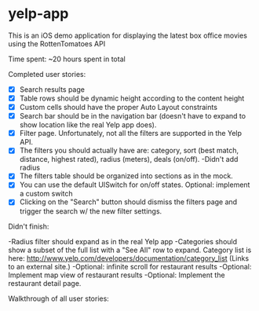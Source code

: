 yelp-app
========

This is an iOS demo application for displaying the latest box office movies using the RottenTomatoes API

Time spent: ~20 hours spent in total

Completed user stories:

- [x] Search results page
- [x] Table rows should be dynamic height according to the content height
- [x] Custom cells should have the proper Auto Layout constraints
- [x] Search bar should be in the navigation bar (doesn't have to expand to show location like the real Yelp app does).
- [x] Filter page. Unfortunately, not all the filters are supported in the Yelp API.
- [x] The filters you should actually have are: category, sort (best match, distance, highest rated), radius (meters), deals (on/off).
	-Didn't add radius
- [x] The filters table should be organized into sections as in the mock.
- [x] You can use the default UISwitch for on/off states. Optional: implement a custom switch
- [x] Clicking on the "Search" button should dismiss the filters page and trigger the search w/ the new filter settings.

Didn't finish:

-Radius filter should expand as in the real Yelp app
-Categories should show a subset of the full list with a "See All" row to expand. Category list is here: http://www.yelp.com/developers/documentation/category_list (Links to an external site.)
-Optional: infinite scroll for restaurant results
-Optional: Implement map view of restaurant results
-Optional: Implement the restaurant detail page.


Walkthrough of all user stories:
